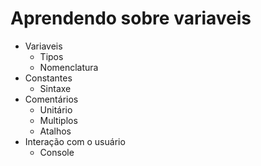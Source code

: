 # Aprendendo sobre variaveis 
 
* Variaveis
    * Tipos
    * Nomenclatura
* Constantes
    * Sintaxe
* Comentários
    * Unitário
    * Multiplos
    * Atalhos
* Interação com o usuário
    * Console